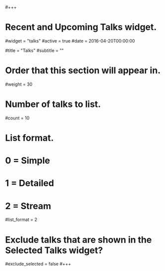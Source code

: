 #+++
# Recent and Upcoming Talks widget.
#widget = "talks"
#active = true
#date = 2016-04-20T00:00:00

#title = "Talks"
#subtitle = ""

# Order that this section will appear in.
#weight = 30

# Number of talks to list.
#count = 10

# List format.
#   0 = Simple
#   1 = Detailed
#   2 = Stream
#list_format = 2

# Exclude talks that are shown in the Selected Talks widget?
#exclude_selected = false
#+++

